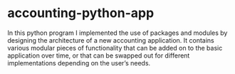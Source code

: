 # accounting-python-app
In this python program I implemented the use of packages and modules by designing the architecture of a new accounting application. It contains various modular pieces of functionality that can be added on to the basic application over time, or that can be swapped out for different implementations depending on the user’s needs. 
